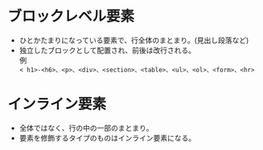 # ブロックレベル要素
- ひとかたまりになっている要素で、行全体のまとまり。(見出し段落など)
-  独立したブロックとして配置され、前後は改行される。<br>
  例<br>
  `< h1>-<h6>、<p>、<div>、<section>、<table>、<ul>、<ol>、<form>、<hr>`
# インライン要素
- 全体ではなく、行の中の一部のまとまり。
- 要素を修飾するタイプのものはインライン要素になる。




